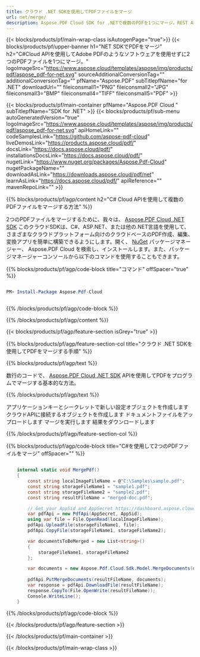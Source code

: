 ```yaml
---
title: クラウド .NET SDKを使用してPDFファイルをマージ
url: net/merge/
description: Aspose.PDF Cloud SDK for .NETで複数のPDFを1つにマージ。REST APIを通じてドキュメントをシームレスに結合。
---
```


{{< blocks/products/pf/main-wrap-class isAutogenPage="true">}}
{{< blocks/products/pf/upper-banner h1="NET SDKでPDFをマージ" h2="C#Cloud APIを使用してAdobe PDFのようなソフトウェアを使用せずに2つのPDFファイルを1つにマージ。" logoImageSrc="https://www.aspose.cloud/templates/aspose/img/products/pdf/aspose_pdf-for-net.svg" sourceAdditionalConversionTag="" additionalConversionTag="" pfName="Aspose.PDF" subTitlepfName="for .NET" downloadUrl="" fileiconsmall1="PNG" fileiconsmall2="JPG" fileiconsmall3="BMP" fileiconsmall4="TIFF" fileiconsmall5="PDF" >}}

{{< blocks/products/pf/main-container pfName="Aspose.PDF Cloud " subTitlepfName="SDK for .NET" >}}
{{< blocks/products/pf/sub-menu autoGeneratedVersion="true" logoImageSrc="https://www.aspose.cloud/templates/aspose/img/products/pdf/aspose_pdf-for-net.svg" apiHomeLink="" codeSamplesLink="https://github.com/aspose-pdf-cloud" liveDemosLink="https://products.aspose.cloud/pdf/" docsLink="https://docs.aspose.cloud/pdf/" installationsDocsLink="https://docs.aspose.cloud/pdf/" nugetLink="https://www.nuget.org/packages/Aspose.Pdf-Cloud" nugetPackageName="" downloadAsLink="https://downloads.aspose.cloud/pdf/net" learnAsLink="https://docs.aspose.cloud/pdf/" apiReference="" mavenRepoLink="" >}}

{{% blocks/products/pf/agp/content h2="C# Cloud APIを使用して複数のPDFファイルをマージする方法" %}}

2つのPDFファイルをマージするために、我々は、
[Aspose.PDF Cloud .NET SDK](https://products.aspose.cloud/pdf/net/)
このクラウドSDKは、C#、ASP.NET、または他の.NET言語を使用して、さまざまなクラウドプラットフォーム向けのクラウドベースのPDF作成、編集、変換アプリを簡単に構築できるようにします。開く、
[NuGet](https://www.nuget.org/packages/Aspose.Pdf-Cloud)
パッケージマネージャー、
Aspose.PDF Cloud
を検索し、インストールします。また、パッケージマネージャーコンソールから以下のコマンドを使用することもできます。

{{% blocks/products/pf/agp/code-block title="コマンド" offSpacer="true" %}}

```powershell

PM> Install-Package Aspose.Pdf-Cloud 



```

{{% /blocks/products/pf/agp/code-block %}}

{{% /blocks/products/pf/agp/content %}}

{{< blocks/products/pf/agp/feature-section isGrey="true" >}}

{{% blocks/products/pf/agp/feature-section-col title="クラウド .NET SDKを使用してPDFをマージする手順" %}}

{{% blocks/products/pf/agp/text %}}

数行のコードで、
[Aspose.PDF Cloud .NET SDK](https://products.aspose.cloud/pdf/net/)
APIを使用してPDFをプログラムでマージする基本的な方法。

{{% /blocks/products/pf/agp/text %}}

アプリケーションキーとシークレットで新しい設定オブジェクトを作成します
クラウドAPIに接続するオブジェクトを作成します
ドキュメントファイルをアップロードします
マージを実行します
結果をダウンロードします

{{% /blocks/products/pf/agp/feature-section-col %}}

{{% blocks/products/pf/agp/code-block title="C#を使用して2つのPDFファイルをマージ" offSpacer="" %}}

```cs

    internal static void MergePdf()
    {
        const string localImageFileName = @"C:\Samples\sample.pdf";
        const string storageFileName1 = "sample1.pdf";
        const string storageFileName2 = "sample2.pdf";
        const string resultFileName = "merged-doc.pdf";

        // Get your AppSid and AppSecret https://dashboard.aspose.cloud (free registration required).
        var pdfApi = new PdfApi(AppSecret, AppSid);
        using var file = File.OpenRead(localImageFileName);
        pdfApi.UploadFile(storageFileName1, file);
        pdfApi.CopyFile(storageFileName1, storageFileName2);

        var documentsToBeMerged = new List<string>()
        {
            storageFileName1, storageFileName2
        };

        var documents = new Aspose.Pdf.Cloud.Sdk.Model.MergeDocuments(documentsToBeMerged);
        
        pdfApi.PutMergeDocuments(resultFileName, documents);
        var response = pdfApi.DownloadFile(resultFileName);
        response.CopyTo(File.OpenWrite(resultFileName));
        Console.WriteLine();
    }
```

{{% /blocks/products/pf/agp/code-block %}}

{{< /blocks/products/pf/agp/feature-section >}}

{{< /blocks/products/pf/main-container >}}

{{< /blocks/products/pf/main-wrap-class >}}
